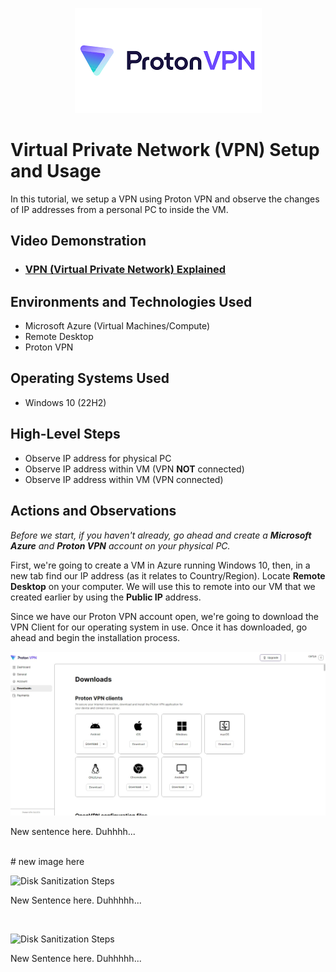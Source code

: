 <p align="center">
<img src="Proton VPN.png"/>
</p>

<h1>Virtual Private Network (VPN) Setup and Usage</h1>
In this tutorial, we setup a VPN using Proton VPN and observe the changes of IP addresses from a personal PC to inside the VM. 
<h2>Video Demonstration</h2> 

- ### [VPN (Virtual Private Network) Explained](https://youtu.be/R-JUOpCgTZc)

<h2>Environments and Technologies Used</h2>

- Microsoft Azure (Virtual Machines/Compute)
- Remote Desktop
- Proton VPN

<h2>Operating Systems Used </h2>

- Windows 10 (22H2)

<h2>High-Level Steps</h2>

- Observe IP address for physical PC
- Observe IP address within VM (VPN **NOT** connected)
- Observe IP address within VM (VPN connected)

<h2>Actions and Observations</h2>

_Before we start, if you haven't already, go ahead and create a **Microsoft Azure** and **Proton VPN** account on your physical PC._


First, we're going to create a VM in Azure running Windows 10, then, in a new tab find our IP address (as it relates to Country/Region).
Locate **Remote Desktop** on your computer. We will use this to remote into our VM that we created earlier by using the **Public IP** address.

Since we have our Proton VPN account open, we're going to download the VPN Client for our operating system in use. Once it has downloaded, go ahead and begin the installation process.




<p align="center"> <img src="VPN Clients.jpg"/> </p>
<p>
New sentence here. Duhhhh...
</p>
<br />
# new image here
<p>
<img src="https://i.imgur.com/DJmEXEB.png" height="80%" width="80%" alt="Disk Sanitization Steps"/>
</p>
<p>
New Sentence here. Duhhhhh...
</p>
<br />

<p>
<img src="https://i.imgur.com/DJmEXEB.png" height="80%" width="80%" alt="Disk Sanitization Steps"/>
</p>
<p>
New Sentence here. Duhhhhh...
</p>
<br />
